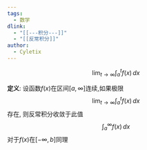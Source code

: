 ```yaml
---
tags:
  - 数学
dlink:
  - "[[---积分---]]"
  - "[[反常积分]]"
author:
  - Cyletix
---
```

$$\lim_{ t \to \infty }\int_{a}^{t}f(x)\, dx  $$

**定义**: 设函数$f(x)$在区间$[a,\infty]$连续,如果极限
$$\lim_{ t \to \infty }\int_{a}^{t}f(x) \, dx$$存在, 则反常积分收敛于此值
$$\int _{a}^{\infty}f(x) \, dx $$
对于$f(x)$在$[-\infty,b]$同理


